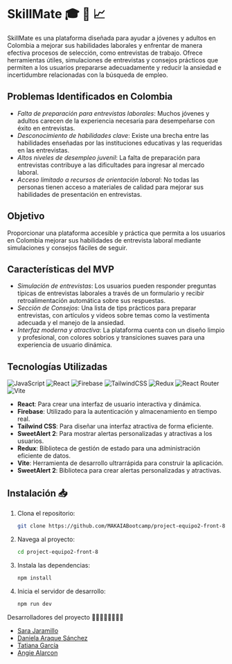 # SkillMate :mortar_board: :briefcase: :chart_with_upwards_trend:

SkillMate es una plataforma diseñada para ayudar a jóvenes y adultos en Colombia a mejorar sus habilidades laborales y enfrentar de manera efectiva procesos de selección, como entrevistas de trabajo. Ofrece herramientas útiles, simulaciones de entrevistas y consejos prácticos que permiten a los usuarios prepararse adecuadamente y reducir la ansiedad e incertidumbre relacionadas con la búsqueda de empleo.

## Problemas Identificados en Colombia

- *Falta de preparación para entrevistas laborales*: Muchos jóvenes y adultos carecen de la experiencia necesaria para desempeñarse con éxito en entrevistas.
- *Desconocimiento de habilidades clave*: Existe una brecha entre las habilidades enseñadas por las instituciones educativas y las requeridas en las entrevistas.
- *Altos niveles de desempleo juvenil*: La falta de preparación para entrevistas contribuye a las dificultades para ingresar al mercado laboral.
- *Acceso limitado a recursos de orientación laboral*: No todas las personas tienen acceso a materiales de calidad para mejorar sus habilidades de presentación en entrevistas.

## Objetivo

Proporcionar una plataforma accesible y práctica que permita a los usuarios en Colombia mejorar sus habilidades de entrevista laboral mediante simulaciones y consejos fáciles de seguir.

## Características del MVP

- *Simulación de entrevistas*: Los usuarios pueden responder preguntas típicas de entrevistas laborales a través de un formulario y recibir retroalimentación automática sobre sus respuestas.
- *Sección de Consejos*: Una lista de tips prácticos para preparar entrevistas, con artículos y videos sobre temas como la vestimenta adecuada y el manejo de la ansiedad.
- *Interfaz moderna y atractiva*: La plataforma cuenta con un diseño limpio y profesional, con colores sobrios y transiciones suaves para una experiencia de usuario dinámica.

## Tecnologías Utilizadas

![JavaScript](https://img.shields.io/badge/javascript-%23323330.svg?style=for-the-badge&logo=javascript&logoColor=%23F7DF1E)
![React](https://img.shields.io/badge/react-%2320232a.svg?style=for-the-badge&logo=react&logoColor=%2361DAFB)
![Firebase](https://img.shields.io/badge/firebase-%23039BE5.svg?style=for-the-badge&logo=firebase)
![TailwindCSS](https://img.shields.io/badge/tailwindcss-%2338B2AC.svg?style=for-the-badge&logo=tailwind-css&logoColor=white)
![Redux](https://img.shields.io/badge/redux-%23593d88.svg?style=for-the-badge&logo=redux&logoColor=white)
![React Router](https://img.shields.io/badge/React_Router-CA4245?style=for-the-badge&logo=react-router&logoColor=white)
![Vite](https://img.shields.io/badge/vite-%23646CFF.svg?style=for-the-badge&logo=vite&logoColor=white)

- **React**: Para crear una interfaz de usuario interactiva y dinámica.
- **Firebase**: Utilizado para la autenticación y almacenamiento en tiempo real.
- **Tailwind CSS**: Para diseñar una interfaz atractiva de forma eficiente.
- **SweetAlert 2**: Para mostrar alertas personalizadas y atractivas a los usuarios.
- **Redux**: Biblioteca de gestión de estado para una administración eficiente de datos.
- **Vite**: Herramienta de desarrollo ultrarrápida para construir la aplicación.
- **SweetAlert 2**: Biblioteca para crear alertas personalizadas y atractivas.

## Instalación 📥

1. Clona el repositorio:
   ```bash
   git clone https://github.com/MAKAIABootcamp/project-equipo2-front-8
2. Navega al proyecto:
   ```bash
   cd project-equipo2-front-8
3. Instala las dependencias:
   ```bash
   npm install
4. Inicia el servidor de desarrollo:
   ```bash
   npm run dev

Desarrolladores del proyecto 👩‍💻👩‍💻👩‍💻👩‍💻

- [Sara Jaramillo](https://github.com/SaraJaramillo12)
- [Daniela Araque Sánchez](https://github.com/daniarsa)
- [Tatiana García](https://github.com/TianaG06)
- [Angie Alarcon](https://github.com/AngieLi98)
